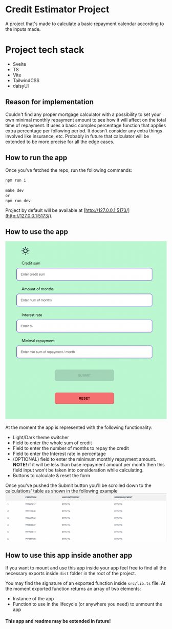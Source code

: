 # Credit Estimator Project

A project that's made to calculate a basic repayment calendar according to the inputs made.

# Project tech stack

- Svelte
- TS
- Vite
- TailwindCSS
- daisyUI

## Reason for implementation

Couldn't find any proper mortgage calculator with a possibility to set your own minimal monthly repayment amount to see
how it will affect on the total time of repayment. It uses a basic complex percentage function that applies extra
percentage per following period. It doesn't consider any extra things involved like insurance, etc. Probably in future
that calculator will be extended to be more precise for all the edge cases.

## How to run the app

Once you've fetched the repo, run the following commands:

```
npm run i

make dev
or
npm run dev
```

Project by default will be available at [http://127.0.0.1:5173/](http://127.0.0.1:5173/).

## How to use the app

![img.png](img.png)

At the moment the app is represented with the following functionality:

- Light/Dark theme switcher
- Field to enter the whole sum of credit
- Field to enter the number of months to repay the credit
- Field to enter the Interest rate in percentage
- (OPTIONAL) field to enter the minimum monthly repayment amount. **NOTE!** if it will be less than base repayment
  amount
  per month then this field input won't be taken into consideration while calculating.
- Buttons to calculate & reset the form

Once you've pushed the Submit button you'll be scrolled down to the calculations' table as shown in the following
example
![img_1.png](img_1.png)

## How to use this app inside another app

If you want to mount and use this app inside your app feel free to find all the necessary exports inside `dist` folder
in the root of the project.

You may find the signature of an exported function inside `src/lib.ts` file. At the moment exported function returns an array of two elements:

- Instance of the app
- Function to use in the lifecycle (or anywhere you need) to unmount the app

#### This app and readme may be extended in future!
